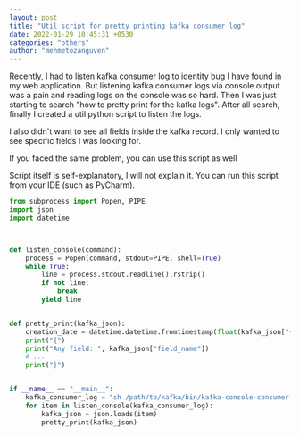 ```yaml
---
layout: post
title: "Util script for pretty printing kafka consumer log"
date: 2022-01-29 10:45:31 +0530
categories: "others"
author: "mehmetozanguven"
---
```


Recently, I had to listen kafka consumer log to identity bug I have found in my web application. But listening kafka consumer logs via console output was a pain and reading logs on the console was so hard. Then I was just starting to search "how to pretty print for the kafka logs". After all search, finally I created a util python script to listen the logs.

I also didn't want to see all fields inside the kafka record. I only wanted to see specific fields I was looking for.

If you faced the same problem, you can use this script as well

Script itself is self-explanatory, I will not explain it. You can run this script from your IDE (such as PyCharm).

```python
from subprocess import Popen, PIPE
import json
import datetime



def listen_console(command):
    process = Popen(command, stdout=PIPE, shell=True)
    while True:
        line = process.stdout.readline().rstrip()
        if not line:
            break
        yield line


def pretty_print(kafka_json):
    creation_date = datetime.datetime.fromtimestamp(float(kafka_json["{timestamp_field}"]) / 1000)
    print("{")
    print("Any field: ", kafka_json["field_name"])
    # ...
    print("}")


if __name__ == "__main__":
    kafka_consumer_log = "sh /path/to/kafka/bin/kafka-console-consumer.sh --topic {kafka_topic_name} --bootstrap-server {ip_address}:9092"
    for item in listen_console(kafka_consumer_log):
        kafka_json = json.loads(item)
        pretty_print(kafka_json)
```
